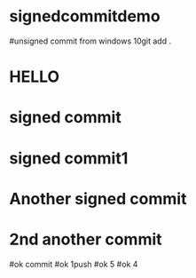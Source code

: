 # signedcommitdemo

#unsigned commit from windows 10git add .


# HELLO

# signed commit

# signed commit1

# Another signed commit

# 2nd another commit

#ok commit
#ok 1push
#ok 5
#ok 4
